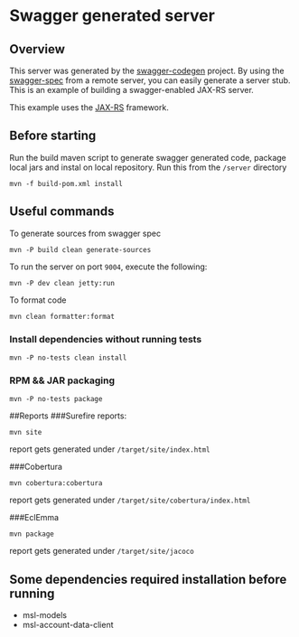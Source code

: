# Swagger generated server

## Overview
This server was generated by the [swagger-codegen](https://github.com/swagger-api/swagger-codegen) project. By using the 
[swagger-spec](https://github.com/swagger-api/swagger-core/wiki) from a remote server, you can easily generate a server stub.  This
is an example of building a swagger-enabled JAX-RS server.

This example uses the [JAX-RS](https://jax-rs-spec.java.net/) framework.

## Before starting
Run the build maven script to generate swagger generated code, package local jars and instal on local repository. Run this from the `/server` directory
```
mvn -f build-pom.xml install
```

## Useful commands

To generate sources from swagger spec
```
mvn -P build clean generate-sources
```

To run the server on port `9004`, execute the following:
```
mvn -P dev clean jetty:run
```

To format code
```
mvn clean formatter:format
```

### Install dependencies without running tests 
```
mvn -P no-tests clean install
```

### RPM && JAR packaging
```
mvn -P no-tests package
```

##Reports
###Surefire reports:
```
mvn site
```
report gets generated under `/target/site/index.html`
 
###Cobertura
```
mvn cobertura:cobertura
```
report gets generated under `/target/site/cobertura/index.html`

###EclEmma 
```
mvn package
```
report gets generated under `/target/site/jacoco`

## Some dependencies required installation before running
- msl-models
- msl-account-data-client